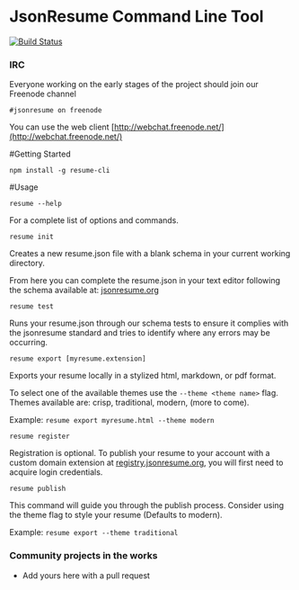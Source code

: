 JsonResume Command Line Tool
============================

[![Build Status](https://api.travis-ci.org/jsonresume/resume-cli.svg)](http://travis-ci.org/jsonresume/resume-cli)

### IRC

Everyone working on the early stages of the project should join our Freenode channel

```
#jsonresume on freenode
```

You can use the web client [http://webchat.freenode.net/](http://webchat.freenode.net/)



#Getting Started

    npm install -g resume-cli



#Usage

	resume --help

For a complete list of options and commands.


    resume init

Creates a new resume.json file with a blank schema in your current working directory.    

From here you can complete the resume.json in your text editor following the schema available at: [jsonresume.org](http://jsonresume.org/)

  
    resume test

Runs your resume.json through our schema tests to ensure it complies with the jsonresume standard and tries to identify where any errors may be occurring.

    
    resume export [myresume.extension]

Exports your resume locally in a stylized html, markdown, or pdf format.

To select one of the available themes use the `--theme <theme name>` flag.
Themes available are: crisp, traditional, modern, (more to come).

Example: `resume export myresume.html --theme modern`
  
    
    resume register

Registration is optional.
To publish your resume to your account with a custom domain extension at [registry.jsonresume.org](http://registry.jsonresume.org/), you will first need to acquire login credentials. 

   
    resume publish

This command will guide you through the publish process.
Consider using the theme flag to style your resume (Defaults to modern).

Example: `resume export --theme traditional`

### Community projects in the works
* Add yours here with a pull request
